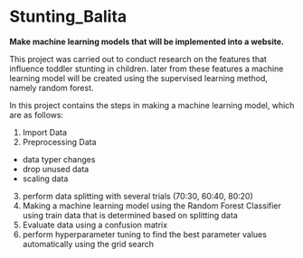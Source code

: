# Stunting_Balita

**Make machine learning models that will be implemented into a website.**

This project was carried out to conduct research on the features that influence toddler stunting in children. later from these features a machine learning model will be created using the supervised learning method, namely random forest.

In this project contains the steps in making a machine learning model, which are as follows:
1. Import Data
2. Preprocessing Data
- data typer changes
- drop unused data
- scaling data
3. perform data splitting with several trials (70:30, 60:40, 80:20)
4. Making a machine learning model using the Random Forest Classifier using train data that is determined based on splitting data
5. Evaluate data using a confusion matrix
6. perform hyperparameter tuning to find the best parameter values ​​automatically using the grid search
